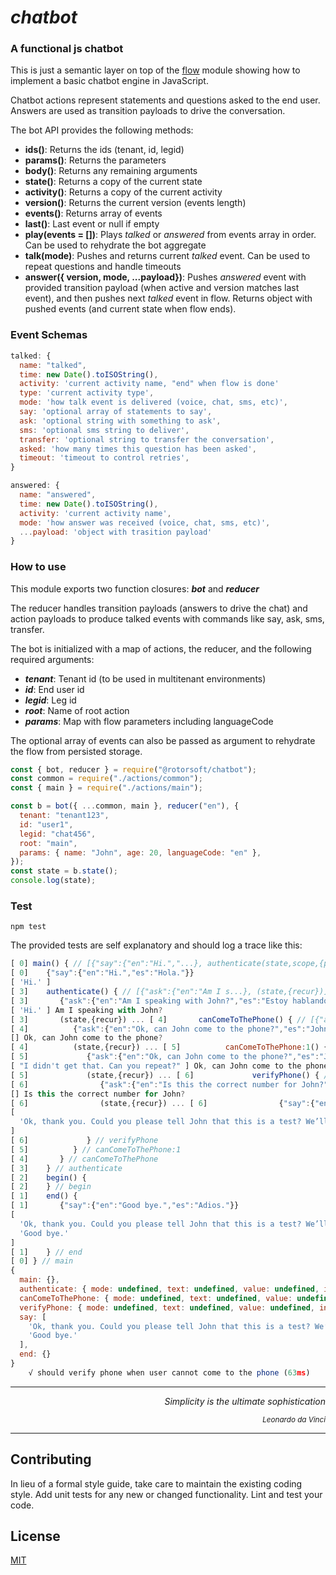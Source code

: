 # _chatbot_

### A functional js chatbot

This is just a semantic layer on top of the [flow](https://www.npmjs.com/package/@rotorsoft/flow) module showing how to implement a basic chatbot engine in JavaScript.

Chatbot actions represent statements and questions asked to the end user. Answers are used as transition payloads to drive the conversation.

The bot API provides the following methods:

- **ids()**: Returns the ids (tenant, id, legid)
- **params()**: Returns the parameters
- **body()**: Returns any remaining arguments
- **state()**: Returns a copy of the current state
- **activity()**: Returns a copy of the current activity
- **version()**: Returns the current version (events length)
- **events()**: Returns array of events
- **last()**: Last event or null if empty
- **play(events = [])**: Plays _talked_ or _answered_ from events array in order. Can be used to rehydrate the bot aggregate
- **talk(mode)**: Pushes and returns current _talked_ event. Can be used to repeat questions and handle timeouts
- **answer({ version, mode, ...payload})**: Pushes _answered_ event with provided transition payload (when active and version matches last event), and then pushes next _talked_ event in flow. Returns object with pushed events (and current state when flow ends).

### Event Schemas

```javascript
talked: {
  name: "talked",
  time: new Date().toISOString(),
  activity: 'current activity name, "end" when flow is done'
  type: 'current activity type',
  mode: 'how talk event is delivered (voice, chat, sms, etc)',
  say: 'optional array of statements to say',
  ask: 'optional string with something to ask',
  sms: 'optional sms string to deliver',
  transfer: 'optional string to transfer the conversation',
  asked: 'how many times this question has been asked',
  timeout: 'timeout to control retries',
}

answered: {
  name: "answered",
  time: new Date().toISOString(),
  activity: 'current activity name',
  mode: 'how answer was received (voice, chat, sms, etc)',
  ...payload: 'object with trasition payload'
}
```

### How to use

This module exports two function closures: **_bot_** and **_reducer_**

The reducer handles transition payloads (answers to drive the chat) and action payloads to produce talked events with commands like say, ask, sms, transfer.

The bot is initialized with a map of actions, the reducer, and the following required arguments:

- **_tenant_**: Tenant id (to be used in multitenant environments)
- **_id_**: End user id
- **_legid_**: Leg id
- **_root_**: Name of root action
- **_params_**: Map with flow parameters including languageCode

The optional array of events can also be passed as argument to rehydrate the flow from persisted storage.

```javascript
const { bot, reducer } = require("@rotorsoft/chatbot");
const common = require("./actions/common");
const { main } = require("./actions/main");

const b = bot({ ...common, main }, reducer("en"), {
  tenant: "tenant123",
  id: "user1",
  legid: "chat456",
  root: "main",
  params: { name: "John", age: 20, languageCode: "en" },
});
const state = b.state();
console.log(state);
```

### Test

```
npm test
```

The provided tests are self explanatory and should log a trace like this:

```javascript
[ 0] main() { // [{"say":{"en":"Hi.","...}, authenticate(state,scope,{params}), begin({authenticate={}}), end()]
[ 0]    {"say":{"en":"Hi.","es":"Hola."}}
[ 'Hi.' ]
[ 3]    authenticate() { // [{"ask":{"en":"Am I s...}, (state,{recur})]
[ 3]       {"ask":{"en":"Am I speaking with John?","es":"Estoy hablando con John?"}}
[ 'Hi.' ] Am I speaking with John?
[ 3]       (state,{recur}) ... [ 4]       canComeToThePhone() { // [{"ask":{"en":"Ok, ca...}, (state,{recur})]
[ 4]          {"ask":{"en":"Ok, can John come to the phone?","es":"John puede venir al telefono?"}}
[] Ok, can John come to the phone?
[ 4]          (state,{recur}) ... [ 5]          canComeToThePhone:1() { // [{"ask":{"en":"Ok, ca...}, (state,{recur})]
[ 5]             {"ask":{"en":"Ok, can John come to the phone?","es":"John puede venir al telefono?"}}
[ "I didn't get that. Can you repeat?" ] Ok, can John come to the phone?
[ 5]             (state,{recur}) ... [ 6]             verifyPhone() { // [{"ask":{"en":"Is thi...}, (state,{recur})]
[ 6]                {"ask":{"en":"Is this the correct number for John?","es":"Es este el numero correcto para hablar con John?"}}
[] Is this the correct number for John?
[ 6]                (state,{recur}) ... [ 6]                {"say":{"en":"Ok, thank you. Could you please tell John that this is a test? We’ll try calling back at a later time.","es":"Ok, gracias. Le prodria decir a John que this is a test? Llamaremos en otra ...}
[
  'Ok, thank you. Could you please tell John that this is a test? We’ll try calling back at a later time.'
]
[ 6]             } // verifyPhone
[ 5]          } // canComeToThePhone:1
[ 4]       } // canComeToThePhone
[ 3]    } // authenticate
[ 2]    begin() {
[ 2]    } // begin
[ 1]    end() {
[ 1]       {"say":{"en":"Good bye.","es":"Adios."}}
[
  'Ok, thank you. Could you please tell John that this is a test? We’ll try calling back at a later time.',
  'Good bye.'
]
[ 1]    } // end
[ 0] } // main
{
  main: {},
  authenticate: { mode: undefined, text: undefined, value: undefined, intent: 'no' },
  canComeToThePhone: { mode: undefined, text: undefined, value: undefined, intent: 'no' },
  verifyPhone: { mode: undefined, text: undefined, value: undefined, intent: 'yes' },
  say: [
    'Ok, thank you. Could you please tell John that this is a test? We’ll try calling back at a later time.',
    'Good bye.'
  ],
  end: {}
}
    √ should verify phone when user cannot come to the phone (63ms)
```

---

<div align="right">
 <i>Simplicity is the ultimate sophistication</i>

<small><i>Leonardo da Vinci</i></small>

</div>

---

## Contributing

In lieu of a formal style guide, take care to maintain the existing coding style. Add unit tests for any new or changed functionality. Lint and test your code.

## License

[MIT](https://choosealicense.com/licenses/mit/)
